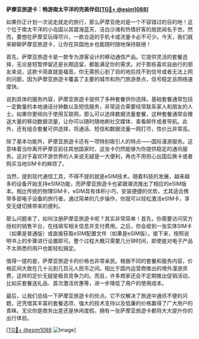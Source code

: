 **萨摩亚旅遊卡：畅游南太平洋的完美伴侣[[TG💪+ @esim1088](https://t.me/s/esim1088)]**

如果你正计划一次说走就走的旅行，那么萨摩亚绝对是一个不容错过的目的地！这个位于南太平洋的小岛国以其碧海蓝天、洁白沙滩和热情好客的居民闻名于世。然而，要想在萨摩亚玩得尽兴，一款合适的手机卡或流量卡必不可少。今天，我们就来聊聊萨摩亚旅遊卡，让你在异国他乡也能随时随地保持联络！

首先，萨摩亚旅遊卡是一款专为游客设计的移动通信产品。它提供灵活的套餐选择，无论是短暂停留还是长期逗留，都能满足你的需求。对于那些喜欢自由行的朋友来说，这款卡简直就是福音。你无需担心到了目的地后找不到信号或者无法上网的问题，因为萨摩亚旅遊卡覆盖了主要的城市和热门旅游景点，信号稳定且网络速度快。

说到具体的服务内容，萨摩亚旅遊卡提供了多种套餐供你选择。基础套餐通常包括一定数量的本地通话分钟数以及短信服务，非常适合需要经常联系家人和朋友的人士。如果你更倾向于使用互联网，那么可以选择数据流量套餐，这种套餐通常会赠送大量的移动数据流量，让你可以随时随地刷社交媒体、查看邮件或者导航。此外，还有组合套餐可供选择，将通话、短信和数据流量一网打尽，性价比非常高。

除了基本功能外，萨摩亚旅遊卡还有一项特别吸引人的特点——国际漫游服务。这意味着当你离开萨摩亚前往其他国家时，这张卡仍然能够为你提供稳定的通讯服务。这对于喜欢环游世界的人来说无疑是一大便利，再也不用担心出国后换卡或者购买当地SIM卡的麻烦了。

当然，提到现代通信工具，不得不提的就是eSIM技术。随着科技的发展，越来越多的设备开始支持eSIM功能，而萨摩亚旅遊卡也紧跟潮流推出了相应的eSIM版本。相比传统的物理SIM卡，eSIM具有体积小巧、安装便捷的优势，尤其适合携带多部电子设备的旅行者。通过简单的几步操作，你就可以轻松激活eSIM卡，享受无缝切换带来的便利。

那么问题来了，如何注册萨摩亚旅遊卡呢？其实非常简单！首先，你需要访问官方授权的销售平台，在线填写相关信息并支付费用。之后，你会收到一张实体SIM卡（如果是普通版）或直接获取eSIM配置文件（如果是eSIM版）。接下来，按照说明书上的步骤进行设置即可。整个过程大概只需要几分钟时间，即使是对电子产品不太熟悉的用户也能轻松搞定。

值得一提的是，萨摩亚旅遊卡的价格也非常亲民。根据不同的套餐和服务内容，价格区间大致在几十元到几百元人民币之间。相比于国内运营商推出的境外漫游资费，这样的定价无疑是极具竞争力的。而且，许多商家还会不定期推出促销活动，比如买套餐送礼品、首次激活优惠等，进一步降低了用户的使用成本。

最后，让我们总结一下萨摩亚旅遊卡的优点。它不仅解决了旅途中通讯不便的问题，还凭借其丰富的套餐选项、强大的技术支持以及低廉的价格赢得了广大用户的青睐。无论你是商务出差还是休闲度假，拥有一张萨摩亚旅遊卡都将大大提升你的出行体验。

[[TG💪+ @esim1088](https://t.me/s/esim1088) ![Image](https://i.postimg.cc/4NQfJmqS/Snipaste-2025-05-13-00-14-12.png)]